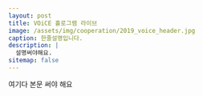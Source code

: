 ```yaml
---
layout: post
title: VOiCE 홀로그램 라이브
image: /assets/img/cooperation/2019_voice_header.jpg
caption: 한줄설명입니다.
description: |
  설명써야해요. 
sitemap: false
---
```


여기다 본문 써야 해요